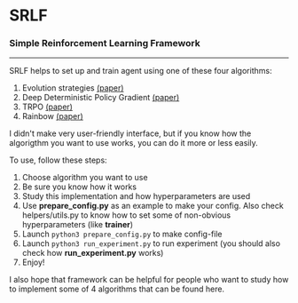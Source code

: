 # SRLF
### Simple Reinforcement Learning Framework
-------------------------------------------------

SRLF helps to set up and train agent using one of these four algorithms:

1) Evolution strategies [(paper)](https://arxiv.org/abs/1703.03864)
2) Deep Deterministic Policy Gradient [(paper)](https://arxiv.org/abs/1509.02971)
3) TRPO [(paper)](https://arxiv.org/abs/1502.05477)
4) Rainbow [(paper)](https://arxiv.org/abs/1710.02298)

I didn't make very user-friendly interface, but if you know how the algorigthm you want to use works, you can do it more or less easily.

To use, follow these steps:
1) Choose algorithm you want to use
2) Be sure you know how it works
3) Study this implementation and how hyperparameters are used
4) Use **prepare_config.py** as an example to make your config. Also check helpers/utils.py to know how to set some of non-obvious hyperparameters (like **trainer**)
5) Launch ```python3 prepare_config.py``` to make config-file
6) Launch ```python3 run_experiment.py``` to run experiment (you should also check how **run_experiment.py** works)
7) Enjoy!

I also hope that framework can be helpful for people who want to study how to implement some of 4 algorithms that can be found here.


